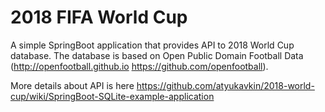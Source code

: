 # 2018 FIFA World Cup
A simple SpringBoot application that provides API to 2018 World Cup database.
The database is based on  Open Public Domain Football Data (http://openfootball.github.io https://github.com/openfootball).

More details about API is here https://github.com/atyukavkin/2018-world-cup/wiki/SpringBoot-SQLite-example-application

